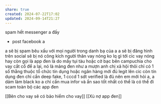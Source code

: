 ```yaml
---
share: true
created: 2024-07-22T17:02
updated: 2024-09-14T21:27
---
```

spam hết messenger a đấy
+ post facebook a

a sẽ bị spam bêu xấu với mọi người trong danh bạ của a
a sẽ bị đăng hình trên social
sẽ bị nó công kích người thân
vay nóng ko lq gì tới cic
vay nóng hay còn gọi là app đen là do mấy tụi tàu hoặc cờ bạc bên campuchia cho vay cắt cổ để a lại, nó là mảng đen
như a mượn anh chị xã hội thôi
chỉ có 1 số thằng thuộc tổ chức tín dụng hoặc ngân hàng mới đủ legit lên cic
còn tín dụng đen chỉ cần deep fake, 1 cccd 1 sdt verified là đủ
nên em mới hỏi a, a dám làm black ko
a chỉ cần mua infor và ẩn sao tốt nhất có thể là có thể đi scam toàn bộ các app đen

[[Bên cho vay sẽ có bảo hiểm cho vay]]
[[Xù nợ app đen]]